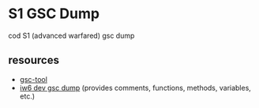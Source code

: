 # S1 GSC Dump
cod S1 (advanced warfared) gsc dump
## resources
- [gsc-tool](https://github.com/xensik/gsc-tool)
- [iw6 dev gsc dump](https://github.com/mjkzy/iw6-gsc-dump) (provides comments, functions, methods, variables, etc.)
